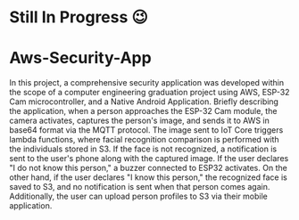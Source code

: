 # Still In Progress 😉

# Aws-Security-App
In this project, a comprehensive security application was developed within the scope of a computer engineering graduation project using AWS, ESP-32 Cam microcontroller, and a Native Android Application. Briefly describing the application, when a person approaches the ESP-32 Cam module, the camera activates, captures the person's image, and sends it to AWS in base64 format via the MQTT protocol. The image sent to IoT Core triggers lambda functions, where facial recognition comparison is performed with the individuals stored in S3. If the face is not recognized, a notification is sent to the user's phone along with the captured image. If the user declares "I do not know this person," a buzzer connected to ESP32 activates. On the other hand, if the user declares "I know this person," the recognized face is saved to S3, and no notification is sent when that person comes again. Additionally, the user can upload person profiles to S3 via their mobile application.
